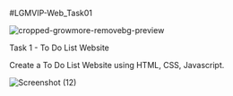 #LGMVIP-Web_Task01

![cropped-growmore-removebg-preview](https://user-images.githubusercontent.com/90950477/205456278-835dd814-5942-474c-8946-86c44a19994c.png)

Task 1 - To Do List Website

Create a To Do List Website using HTML, CSS, Javascript.

![Screenshot (12)](https://user-images.githubusercontent.com/90950477/205365155-4303f11d-d594-45cc-9cf0-3e1debe89406.png)
